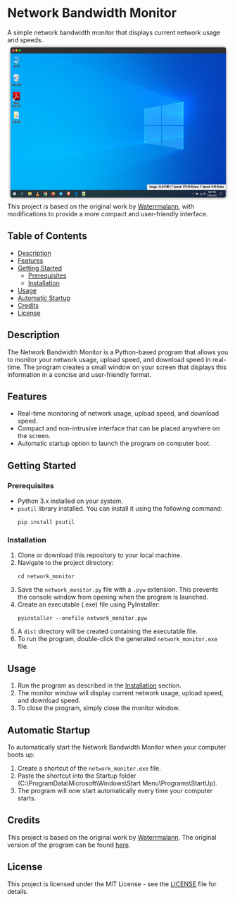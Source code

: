 # Network Bandwidth Monitor

A simple network bandwidth monitor that displays current network usage and speeds.
<img src="winscreenshot.png" alt="Screenshot" width="600" height="358"><br>
This project is based on the original work by [Waterrmalann](#credits), with modifications to provide a more compact and user-friendly interface.

## Table of Contents

- [Description](#description)
- [Features](#features)
- [Getting Started](#getting-started)
  - [Prerequisites](#prerequisites)
  - [Installation](#installation)
- [Usage](#usage)
- [Automatic Startup](#automatic-startup)
- [Credits](#credits)
- [License](#license)

## Description

The Network Bandwidth Monitor is a Python-based program that allows you to monitor your network usage, upload speed, and download speed in real-time. The program creates a small window on your screen that displays this information in a concise and user-friendly format.

## Features

- Real-time monitoring of network usage, upload speed, and download speed.
- Compact and non-intrusive interface that can be placed anywhere on the screen.
- Automatic startup option to launch the program on computer boot.

## Getting Started

### Prerequisites

- Python 3.x installed on your system.
- `psutil` library installed. You can install it using the following command:
  ```
  pip install psutil
  ```

### Installation

1. Clone or download this repository to your local machine.
2. Navigate to the project directory:
   ```
   cd network_monitor
   ```
3. Save the `network_monitor.py` file with a `.pyw` extension. This prevents the console window from opening when the program is launched.
4. Create an executable (.exe) file using PyInstaller:
   ```
   pyinstaller --onefile network_monitor.pyw
   ```
5. A `dist` directory will be created containing the executable file.
6. To run the program, double-click the generated `network_monitor.exe` file.

## Usage

1. Run the program as described in the [Installation](#installation) section.
2. The monitor window will display current network usage, upload speed, and download speed.
3. To close the program, simply close the monitor window.

## Automatic Startup

To automatically start the Network Bandwidth Monitor when your computer boots up:

1. Create a shortcut of the `network_monitor.exe` file.
2. Paste the shortcut into the Startup folder (C:\ProgramData\Microsoft\Windows\Start Menu\Programs\StartUp).
3. The program will now start automatically every time your computer starts.

## Credits

This project is based on the original work by [Waterrmalann](https://github.com/waterrmalann). The original version of the program can be found [here](https://github.com/waterrmalann/NetworkBandwidthMonitor).

## License

This project is licensed under the MIT License - see the [LICENSE](LICENSE) file for details.
